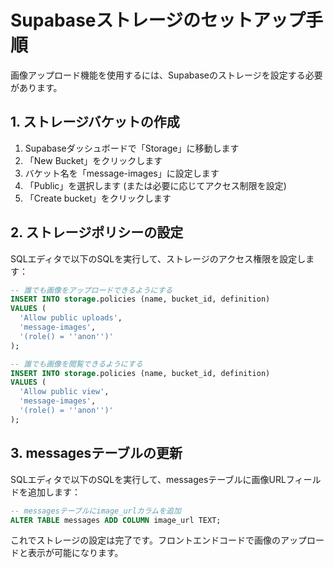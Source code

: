 # Supabaseストレージのセットアップ手順

画像アップロード機能を使用するには、Supabaseのストレージを設定する必要があります。

## 1. ストレージバケットの作成

1. Supabaseダッシュボードで「Storage」に移動します
2. 「New Bucket」をクリックします
3. バケット名を「message-images」に設定します
4. 「Public」を選択します (または必要に応じてアクセス制限を設定)
5. 「Create bucket」をクリックします

## 2. ストレージポリシーの設定

SQLエディタで以下のSQLを実行して、ストレージのアクセス権限を設定します：

```sql
-- 誰でも画像をアップロードできるようにする
INSERT INTO storage.policies (name, bucket_id, definition)
VALUES (
  'Allow public uploads',
  'message-images',
  '(role() = ''anon'')'
);

-- 誰でも画像を閲覧できるようにする
INSERT INTO storage.policies (name, bucket_id, definition)
VALUES (
  'Allow public view',
  'message-images',
  '(role() = ''anon'')'
);
```

## 3. messagesテーブルの更新

SQLエディタで以下のSQLを実行して、messagesテーブルに画像URLフィールドを追加します：

```sql
-- messagesテーブルにimage_urlカラムを追加
ALTER TABLE messages ADD COLUMN image_url TEXT;
```

これでストレージの設定は完了です。フロントエンドコードで画像のアップロードと表示が可能になります。 